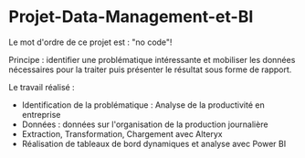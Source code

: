 # Projet-Data-Management-et-BI
Le mot d'ordre de ce projet est : "no code"!

Principe : identifier une problématique intéressante et mobiliser les données nécessaires pour la traiter puis présenter le résultat sous forme de rapport.

Le travail réalisé :

- Identification de la problématique : Analyse de la productivité en entreprise
- Données : données sur l'organisation de la production journalière
- Extraction, Transformation, Chargement avec Alteryx
- Réalisation de tableaux de bord dynamiques et analyse avec Power BI
